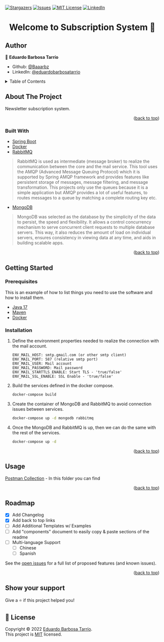 [![Stargazers][stars-shield]][stars-url]
[![Issues][issues-shield]][issues-url]
[![MIT License][license-shield]][license-url]
[![LinkedIn][linkedin-shield]][linkedin-url]
<h1 align="center">Welcome to Subscription System 👋</h1>

## Author

👤 **Eduardo Barbosa Tarrío**

* Github: [@Baaarbz](https://github.com/Baaarbz)
* LinkedIn: [@eduardobarbosatarrio](https://linkedin.com/in/eduardobarbosatarrio)

<!-- TABLE OF CONTENTS -->
<details>
  <summary>Table of Contents</summary>
  <ol>
    <li>
      <a href="#about-the-project">About The Project</a>
      <ul>
        <li><a href="#built-with">Built With</a></li>
      </ul>
    </li>
    <li>
      <a href="#getting-started">Getting Started</a>
      <ul>
        <li><a href="#prerequisites">Prerequisites</a></li>
        <li><a href="#installation">Installation</a></li>
      </ul>
    </li>
    <li><a href="#usage">Usage</a></li>
    <li><a href="#license">License</a></li>
  </ol>
</details>

<!-- ABOUT THE PROJECT -->

## About The Project

Newsletter subscription system.

<p align="right">(<a href="#top">back to top</a>)</p>

### Built With

* [Spring Boot](https://spring.io/projects/spring-boot)
* [Docker](https://www.docker.com/)
* [RabbitMQ](https://www.rabbitmq.com/)

> RabbitMQ is used as intermediate (message broker) to realize the communication between the core and the mail service.
> This tool uses the AMQP (Advanced Message Queuing Protocol) which it is supported by Spring AMQP framework and
> provides features like persistent storage of messages, message filtering, and message transformation.
> This projects only use the queues because it is a simple application but AMQP provides a lot of useful features, to
> routes messages to a queue by matching a complete routing key etc.

* [MongoDB](https://www.mongodb.com/es)

> MongoDB was selected as the database by the simplicity of the data to persist, the speed and flexibility.
> It allows a control concurrency mechanism to serve concurrent client requests to multiple database servers.
> This way, it also reduces the amount of load on individual servers, ensures consistency in viewing data at any time,
> and aids in building scalable apps.

<p align="right">(<a href="#top">back to top</a>)</p>

<!-- GETTING STARTED -->

## Getting Started

### Prerequisites

This is an example of how to list things you need to use the software and how to install them.

* [Java 17](https://openjdk.java.net/projects/jdk/17/)
* [Maven](https://maven.apache.org/install.html)
* [Docker](https://docs.docker.com/compose/install/)

### Installation

1. Define the environment properties needed to realize the connection with the mail account.
   ```
   ENV_MAIL_HOST: smtp.gmail.com (or other smtp client)
   ENV_MAIL_PORT: 587 (relative smtp port)
   ENV_MAIL_USER: Mail account
   ENV_MAIL_PASSWORD: Mail password
   ENV_MAIL_STARTTLS_ENABLE: Start TLS - 'true/false'
   ENV_MAIL_SSL_ENABLE: SSL Enable - 'true/false'
   ```
2. Build the services defined in the docker compose.
   ```bash
   docker-compose build
   ```
3. Create the container of MongoDB and RabbitMQ to avoid connection issues between services.
   ```bash
   docker-compose up -d mongodb rabbitmq
   ```
4. Once the MongoDB and RabbitMQ is up, then we can do the same with the rest of the services.
   ```bash
   docker-compose up -d
   ```

<p align="right">(<a href="#top">back to top</a>)</p>



<!-- USAGE EXAMPLES -->

## Usage

[Postman Collection](https://github.com/Baaarbz/subscription-sys/tree/main/.postman) - In this folder you can find 

<p align="right">(<a href="#top">back to top</a>)</p>


<!-- ROADMAP -->

## Roadmap

- [x] Add Changelog
- [x] Add back to top links
- [ ] Add Additional Templates w/ Examples
- [ ] Add "components" document to easily copy & paste sections of the readme
- [ ] Multi-language Support
  - [ ] Chinese
  - [ ] Spanish

See the [open issues](https://github.com/Baaarbz/subscription-sys/issues) for a full list of proposed features (and
known issues).

<p align="right">(<a href="#top">back to top</a>)</p>

## Show your support

Give a ⭐️ if this project helped you!

## 📝 License

Copyright © 2022 [Eduardo Barbosa Tarrío](https://github.com/Baaarbz). <br/>
This project is [MIT](https://github.com/Baaarbz/subscription-sys/blob/main/LICENSE) licensed.

<!-- MARKDOWN LINKS & IMAGES -->
<!-- https://www.markdownguide.org/basic-syntax/#reference-style-links -->

[stars-shield]: https://img.shields.io/github/stars/Baaarbz/subscription-sys.svg?style=for-the-badge

[stars-url]: https://github.com/Baaarbz/subscription-sys/stargazers

[issues-shield]: https://img.shields.io/github/issues/Baaarbz/subscription-sys.svg?style=for-the-badge

[issues-url]: https://github.com/Baaarbz/subscription-sys/issues

[license-shield]: https://img.shields.io/github/license/Baaarbz/subscription-sys.svg?style=for-the-badge

[license-url]: https://github.com/Baaarbz/subscription-sys/blob/main/LICENSE.txt

[linkedin-shield]: https://img.shields.io/badge/LinkedIn-0077B5?style=for-the-badge&logo=linkedin&logoColor=white

[linkedin-url]: https://linkedin.com/in/eduardobarbosatarrio
